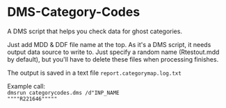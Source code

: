 # DMS-Category-Codes

A DMS script that helps you check data for ghost categories.

Just add MDD & DDF file name at the top. As it's a DMS script, it needs output data source to write to. Just specify a random name (Rtestout.mdd by default), but you'll have to delete these files when processing finishes.

The output is saved in a text file <code>report.categorymap.log.txt</code>

Example call:<br />
<code>dmsrun categorycodes.dms /d"INP_NAME """"R221646"""""</code>
